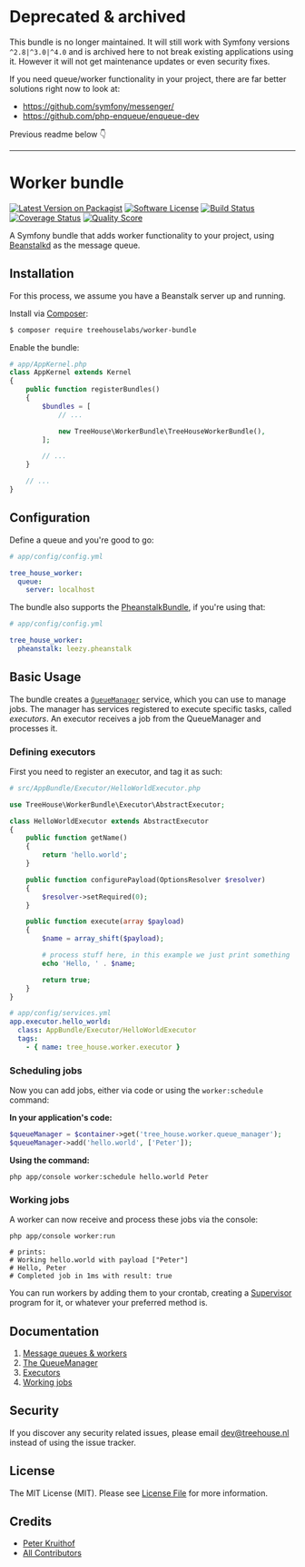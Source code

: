 Deprecated & archived
=====================

This bundle is no longer maintained. It will still work with Symfony versions `^2.8|^3.0|^4.0` and is archived here to not break existing applications using it. However it will not get maintenance updates or even security fixes.

If you need queue/worker functionality in your project, there are far better solutions right now to look at:

* https://github.com/symfony/messenger/
* https://github.com/php-enqueue/enqueue-dev

Previous readme below 👇

---

Worker bundle
=============

[![Latest Version on Packagist][ico-version]][link-packagist]
[![Software License][ico-license]](LICENSE.md)
[![Build Status][ico-travis]][link-travis]
[![Coverage Status][ico-scrutinizer]][link-scrutinizer]
[![Quality Score][ico-code-quality]][link-code-quality]

A Symfony bundle that adds worker functionality to your project, using
[Beanstalkd][beanstalkd] as the message queue.

[beanstalkd]: http://kr.github.io/beanstalkd/

## Installation

For this process, we assume you have a Beanstalk server up and running.

Install via [Composer][composer]:

```bash
$ composer require treehouselabs/worker-bundle
```

[composer]: https://getcomposer.org

Enable the bundle:

```php
# app/AppKernel.php
class AppKernel extends Kernel
{
    public function registerBundles()
    {
        $bundles = [
            // ...

            new TreeHouse\WorkerBundle\TreeHouseWorkerBundle(),
        ];

        // ...
    }

    // ...
}
```

## Configuration

Define a queue and you're good to go:

```yaml
# app/config/config.yml

tree_house_worker:
  queue:
    server: localhost
```

The bundle also supports the [PheanstalkBundle][pb], if you're using that:

```yaml
# app/config/config.yml

tree_house_worker:
  pheanstalk: leezy.pheanstalk
```

[pb]: https://github.com/armetiz/LeezyPheanstalkBundle

## Basic Usage

The bundle creates a [`QueueManager`][qm] service, which you can use to manage
jobs. The manager has services registered to execute specific tasks, called
_executors_. An executor receives a job from the QueueManager and processes it.

[qm]: /src/TreeHouse/WorkerBundle/QueueManager.php

### Defining executors

First you need to register an executor, and tag it as such:

```php
# src/AppBundle/Executor/HelloWorldExecutor.php

use TreeHouse\WorkerBundle\Executor\AbstractExecutor;

class HelloWorldExecutor extends AbstractExecutor
{
    public function getName()
    {
        return 'hello.world';
    }

    public function configurePayload(OptionsResolver $resolver)
    {
        $resolver->setRequired(0);
    }

    public function execute(array $payload)
    {
        $name = array_shift($payload);

        # process stuff here, in this example we just print something
        echo 'Hello, ' . $name;

        return true;
    }
}
```

```yaml
# app/config/services.yml
app.executor.hello_world:
  class: AppBundle/Executor/HelloWorldExecutor
  tags:
    - { name: tree_house.worker.executor }
```

### Scheduling jobs

Now you can add jobs, either via code or using the `worker:schedule` command:

**In your application's code:**

```php
$queueManager = $container->get('tree_house.worker.queue_manager');
$queueManager->add('hello.world', ['Peter']);
```

**Using the command:**

```
php app/console worker:schedule hello.world Peter
```

### Working jobs

A worker can now receive and process these jobs via the console:

```
php app/console worker:run

# prints:
# Working hello.world with payload ["Peter"]
# Hello, Peter
# Completed job in 1ms with result: true
```

You can run workers by adding them to your crontab, creating a
[Supervisor][supervisord] program for it, or whatever your preferred method is.

[supervisord]: http://supervisord.org


## Documentation

1. [Message queues & workers][doc-1]
2. [The QueueManager][doc-2]
3. [Executors][doc-3]
4. [Working jobs][doc-4]

[doc-1]: /docs/1-introduction.md
[doc-2]: /docs/2-queue-manager.md
[doc-3]: /docs/3-executors.md
[doc-4]: /docs/4-working-jobs.md


## Security

If you discover any security related issues, please email dev@treehouse.nl
instead of using the issue tracker.


## License

The MIT License (MIT). Please see [License File](LICENSE.md) for more information.


## Credits

- [Peter Kruithof][link-author]
- [All Contributors][link-contributors]


[ico-version]: https://img.shields.io/packagist/v/treehouselabs/worker-bundle.svg?style=flat-square
[ico-license]: https://img.shields.io/badge/license-MIT-brightgreen.svg?style=flat-square
[ico-travis]: https://img.shields.io/travis/treehouselabs/worker-bundle/master.svg?style=flat-square
[ico-scrutinizer]: https://img.shields.io/scrutinizer/coverage/g/treehouselabs/worker-bundle.svg?style=flat-square
[ico-code-quality]: https://img.shields.io/scrutinizer/g/treehouselabs/worker-bundle.svg?style=flat-square
[ico-downloads]: https://img.shields.io/packagist/dt/treehouselabs/worker-bundle.svg?style=flat-square

[link-packagist]: https://packagist.org/packages/treehouselabs/worker-bundle
[link-travis]: https://travis-ci.org/treehouselabs/worker-bundle
[link-scrutinizer]: https://scrutinizer-ci.com/g/treehouselabs/worker-bundle/code-structure
[link-code-quality]: https://scrutinizer-ci.com/g/treehouselabs/worker-bundle
[link-downloads]: https://packagist.org/packages/treehouselabs/worker-bundle
[link-author]: https://github.com/pkruithof
[link-contributors]: ../../contributors
